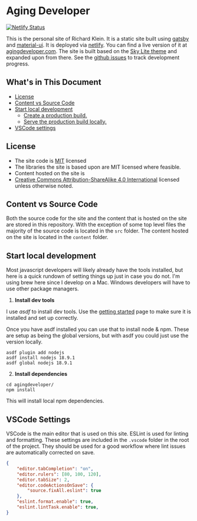 # Aging Developer

[![Netlify Status](https://api.netlify.com/api/v1/badges/9fff03eb-d9c8-48d1-887d-11aea21246cd/deploy-status)](https://app.netlify.com/sites/agingdeveloper/deploys)

This is the personal site of Richard Klein. It is a static site built using [gatsby](https://www.gatsbyjs.org/) and 
[material-ui](https://material-ui.com). It is deployed via [netlify](https://www.netlify.com/). You can find a live 
version of it at [agingdeveloper.com](https://agingdeveloper.com/). The site is built based on the 
[Sky Lite theme](https://github.com/vim-labs/gatsby-theme-sky-lite) and expanded upon from there. See the 
[github issues](https://github.com/richwklein/agingdeveloper/issues) to track development progress.

## What's in This Document
  - [License](#license)
  - [Content vs Source Code](#content-vs-source-code)
  - [Start local development](#start-local-development)
    - [Create a production build.](#create-a-production-build)
    - [Serve the production build locally.](#serve-the-production-build-locally)
  - [VSCode settings](#vscode-settings)

## License
- The site code is [MIT](/LICENSE) licensed 
- The libraries the site is based upon are MIT licensed where feasible.
- Content hosted on the site is 
- [Creative Commons Attribution-ShareAlike 4.0 International](https://creativecommons.org/licenses/by-sa/4.0/) 
  licensed unless otherwise noted.

## Content vs Source Code

Both the source code for the site and the content that is hosted on the site are
stored in this repository. With the exception of some top level files the majority
of the source code is located in the `src` folder. The content hosted on the site
is located in the `content` folder.

## Start local development

Most javascript developers will likely already have the tools installed, but here is a quick rundown of setting things 
up just in case you do not. I'm using brew here since I develop on a Mac. Windows developers will have to use other 
package managers.

1. **Install dev tools**

I use *asdf* to install dev tools. Use the [getting started](https://asdf-vm.com/guide/getting-started.html) page to make sure
it is installed and set up correctly.

Once you have asdf installed you can use that to install node & npm. These are setup as being the global versions, but with asdf
you could just use the version locally.

```shell
asdf plugin add nodejs
asdf install nodejs 18.9.1
asdf global nodejs 18.9.1
```

2. **Install dependencies**

```shell
cd agingdeveloper/
npm install
```

This will install local npm dependencies.

## VSCode Settings

VSCode is the main editor that is used on this site. ESLint is used for linting and formatting. 
These settings are included in the `.vscode` folder in the root of the project.
They should be used for a good workflow where lint issues are automatically corrected on save.

```json
{
    "editor.tabCompletion": "on",
    "editor.rulers": [80, 100, 120],
    "editor.tabSize": 2,
    "editor.codeActionsOnSave": {
        "source.fixAll.eslint": true
    },
    "eslint.format.enable": true,
    "eslint.lintTask.enable": true,
}